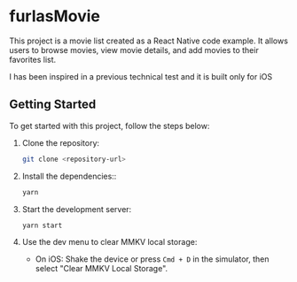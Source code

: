 # furlasMovie

This project is a movie list created as a React Native code example. It allows users to browse movies, view movie details, and add movies to their favorites list.

I has been inspired in a previous technical test and it is built only for iOS

## Getting Started

To get started with this project, follow the steps below:

1. Clone the repository:

   ```bash
   git clone <repository-url>
   ```

2. Install the dependencies::

   ```bash
   yarn
   ```

3. Start the development server:

   ```bash
   yarn start
   ```

4. Use the dev menu to clear MMKV local storage:

   - On iOS: Shake the device or press `Cmd + D` in the simulator, then select "Clear MMKV Local Storage".
